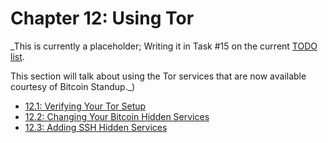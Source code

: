 # Chapter 12: Using Tor

_This is currently a placeholder; Writing it in Task #15 on the current [TODO list](https://github.com/BlockchainCommons/Learning-Bitcoin-from-the-Command-Line/blob/master/TODO.md).

This section will talk about using the Tor services that are now available courtesy of Bitcoin Standup._)

  * [12.1: Verifying Your Tor Setup](12_1_Verifying_Your_Tor_Setup.md)
  * [12.2: Changing Your Bitcoin Hidden Services](12_2_Changing_Your_Bitcoin_Hidden_Services.md)
  * [12.3: Adding SSH Hidden Services](12_3_Adding_SSH_Hidden_Services.md)
